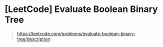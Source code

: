 # [LeetCode] Evaluate Boolean Binary Tree

> https://leetcode.com/problems/evaluate-boolean-binary-tree/description